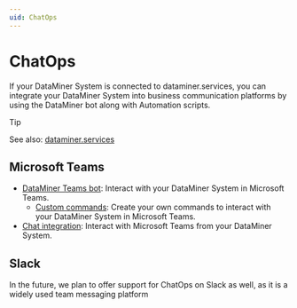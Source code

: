 ```yaml
---
uid: ChatOps
---
```


# ChatOps

If your DataMiner System is connected to dataminer.services, you can integrate your DataMiner System into business communication platforms by using the DataMiner bot along with Automation scripts.

> [!TIP]
> See also: [dataminer.services](xref:Part51CloudPlatform)

## Microsoft Teams

- [DataMiner Teams bot](xref:DataMiner_Teams_bot): Interact with your DataMiner System in Microsoft Teams.
  - [Custom commands](xref:DataMiner_Teams_bot#adding-commands-for-the-teams-bot-to-a-dms): Create your own commands to interact with your DataMiner System in Microsoft Teams.
- [Chat integration](xref:Microsoft_Teams_Chat_Integration): Interact with Microsoft Teams from your DataMiner System.

## Slack

In the future, we plan to offer support for ChatOps on Slack as well, as it is a widely used team messaging platform
